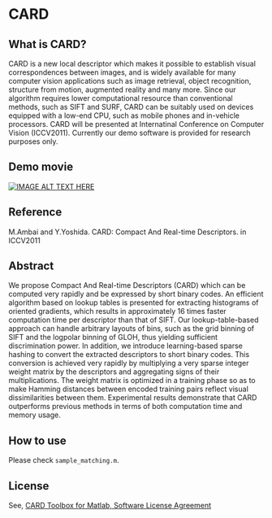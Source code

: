 # CARD

## What is CARD?

CARD is a new local descriptor which makes it possible to establish visual correspondences between images, and is widely available for many computer vision applications such as image retrieval, object recognition, structure from motion, augmented reality and many more.
Since our algorithm requires lower computational resource than conventional methods, such as SIFT and SURF, CARD can be suitably used on devices equipped with a low-end CPU, such as mobile phones and in-vehicle processors.
CARD will be presented at Internatinal Conference on Computer Vision (ICCV2011).
Currently our demo software is provided for research purposes only.

## Demo movie

[![IMAGE ALT TEXT HERE](http://img.youtube.com/vi/noo5qG9qGIw/0.jpg)](http://www.youtube.com/watch?v=noo5qG9qGIw)

## Reference

M.Ambai and Y.Yoshida. CARD: Compact And Real-time Descriptors. in ICCV2011

## Abstract

We propose Compact And Real-time Descriptors (CARD) which can be computed very rapidly and be expressed by short binary codes. An efficient algorithm based on lookup tables is presented for extracting histograms of oriented gradients, which results in approximately 16 times faster computation time per descriptor than that of SIFT. Our lookup-table-based approach can handle arbitrary layouts of bins, such as the grid binning of SIFT and the logpolar binning of GLOH, thus yielding sufficient discrimination power. In addition, we introduce learning-based sparse hashing to convert the extracted descriptors to short binary codes. This conversion is achieved very rapidly by multiplying a very sparse integer weight matrix by the descriptors and aggregating signs of their multiplications. The weight matrix is optimized in a training phase so as to make Hamming distances between encoded training pairs reflect visual dissimilarities between them. Experimental results demonstrate that CARD outperforms previous methods in terms of both computation time and memory usage.

## How to use

Please check ````sample_matching.m````.

## License

See, [CARD Toolbox for Matlab, Software License Agreement](https://github.com/DensoITLab/CARD/blob/master/LICENSE.md)